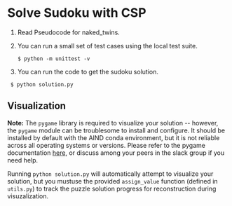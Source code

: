 # Solve Sudoku with CSP

1. Read Pseudocode for naked_twins.
   

2. You can run a small set of test cases using the local test suite.

    `$ python -m unittest -v`

3. You can run the code to get the sudoku solution.

` $ python solution.py`



## Visualization

**Note:** The `pygame` library is required to visualize your solution -- however, the `pygame` module can be troublesome to install and configure. It should be installed by default with the AIND conda environment, but it is not reliable across all operating systems or versions. Please refer to the pygame documentation [here](http://www.pygame.org/download.shtml), or discuss among your peers in the slack group if you need help.

Running `python solution.py` will automatically attempt to visualize your solution, but you mustuse the provided `assign_value` function (defined in `utils.py`) to track the puzzle solution progress for reconstruction during visuzalization.
